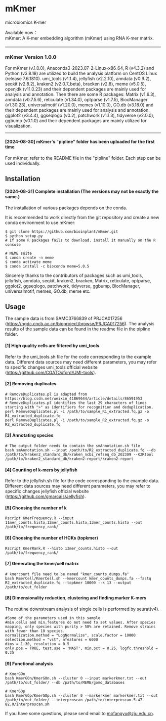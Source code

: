 # mKmer
microbiomics  K-mer  
    
Available now：    
mKmer: A K-mer embedding algorithm (mKmer) using RNA K-mer matrix.        

#### ####
#### ####
------------------------------------------------------------------------------------------------------------------------------------------
#### ####
#### ####
### mKmer Version 1.0.0 ###

For mKmer (v.1.0.0), Anaconda3-2023.07-2-Linux-x86_64, R (v4.3.2) and Python (v3.8.19) are utilized to build the analysis platform on CentOS Linux (release 7.6.1810). umi_tools (v1.1.4), jellyfish (v2.2.10), anndata (v0.9.2), seqkit (v2.8.2), kraken2 (v2.0.7_beta), bracken (v2.8), meme (v5.0.5), openjdk (v11.0.23) and their dependent packages are mainly used for analysis and annotation. Then there are some R packages: Matrix (v1.6.3), anndata (v0.7.5.6), reticulate (v1.34.0), optparse (v1.7.5), BiocManager (v1.30.23), universalmotif (v1.20.0), memes (v1.10.0), GO.db (v3.18.0) and their dependent packages are mainly used for analysis and annotation. ggplot2 (v3.4.4), ggseqlogo (v0.2), patchwork (v1.1.3), tidyverse (v2.0.0), ggbump (v0.1.0) and their dependent packages are mainly utilized for visualization.

---
#### [2024-08-30] mKmer's "pipline" folder has been uploaded for the first time ####
For mKmer, refer to the README file in the "pipline" folder. Each step can be used individually.

## Installation
#### [2024-08-31] Complete installation (The versions may not be exactly the same.) ####
The installation of various packages depends on the conda.

It is recommended to work directly from the git repository and create a new conda environment to use mKmer:
```
$ git clone https://github.com/bioinplant/mKmer.git
$ python setup.py
# If some R packages fails to download, install it manually on the R console
```
```
# MEME suite
$ conda create -n meme
$ conda activate meme
$ conda install -c bioconda meme=5.0.5
```
Sincerely thanks to the contributors of packages such as umi_tools, jellyfish, anndata, seqkit, kraken2, bracken, Matrix, reticulate, optparse, ggplot2, ggseqlogo, patchwork, tidyverse, ggbump, BiocManager, universalmotif, memes, GO.db, meme etc.    

## Usage
The sample data is from SAMC3766839 of PRJCA017256 (https://ngdc.cncb.ac.cn/bioproject/browse/PRJCA017256). The analysis results of the sample data can be found in the readme file in the pipline folder.

#### [1] High quality cells are filtered by umi_tools ###
Refer to the umi_tools.sh file for the code corresponding to the example data. Different data sources may need different parameters, you may refer to specific changes umi_tools official website (https://github.com/CGATOxford/UMI-tools).

#### [2] Removing duplicates ###
```
# RemoveDuplicates.pl is adapted from https://blog.csdn.net/weixin_41869644/article/details/86591953
# RemoveDuplicates.pl identifies the last 29 characters of lines starting with ">" as identifiers for recognition and deduplication.
perl RemoveDuplicates.pl -i /path/to/sample_R1_extracted.fq.gz -o R1_extracted_duplicate.fq
perl RemoveDuplicates.pl -i /path/to/sample_R2_extracted.fq.gz -o R2_extracted_duplicate.fq
```
#### [3] Annotating species ###
```
# The output folder needs to contain the smAnnotation.sh file
bash smAnnotation.sh --input /path/to/R2_extracted_duplicate.fq --db /path/to/kraken2_standard_db/kraken_ncbi_refseq_db_202309 --K2Rtool /path/to/kraken2_standard_db/kraken2-report/kraken2-report
```

#### [4] Counting of k-mers by jellyfish ###
Refer to the jellyfish.sh file for the code corresponding to the example data. Different data sources may need different parameters, you may refer to specific changes jellyfish official website (https://github.com/gmarcais/Jellyfish).
#### [5] Choosing the number of k ###
```
Rscript KmerFrequency.R --input 11mer_counts.histo,12mer_counts.histo,13mer_counts.histo --out /path/to/frequency_rank/
```

#### [6] Choosing the number of HCKs (topkmer) ###
```
Rscript KmerRank.R --histo 13mer_counts.histo --out /path/to/frequency_rank/
```

#### [7] Generating the kmer/cell matrix ###
```
# kmercount file need to be named "kmer_counts_dumps.fa"
bash KmerCell/KmerCell.sh --kmercount kmer_counts_dumps.fa --fastq R2_extracted_duplicate.fq --topkmer 10000 --k 13 --output /path/to/out_folder
```
#### [8] Dimensionality reduction, clustering and finding marker K-mers ###
The routine downstream analysis of single cells is performed by seurat(v4).
```
#Some of the parameters used in this sample
#min.cells and min.features do not need to set values. After species mapping, only species with purity > 50% are retained. Remove strains with fewer than 10 species.
normalization.method = "LogNormalize", scale.factor = 10000
selection.method = "vst", nfeatures = 6000
dims = 1:30, resolution = 0.5
only.pos = TRUE, test.use = 'MAST', min.pct = 0.25, logfc.threshold = 0.25
```

#### [9] Functional analysis ###
```
# KmerGOn 
bash KmerGOn/KmerGOn.sh --cluster 0 --input markerkmer.txt --out /path/to/out_folder/ --db /path/to/MEME/gomo_databases
```
```
# KmerGOp
bash KmerGOp/KmerGOp.sh --cluster 0 --markerkmer markerkmer.txt --out /path/to/out_folder/ --interproscan /path/to/interproscan-5.47-82.0/interproscan.sh
```

If you have some questions, please send email to mofangyu@zju.edu.cn.    
